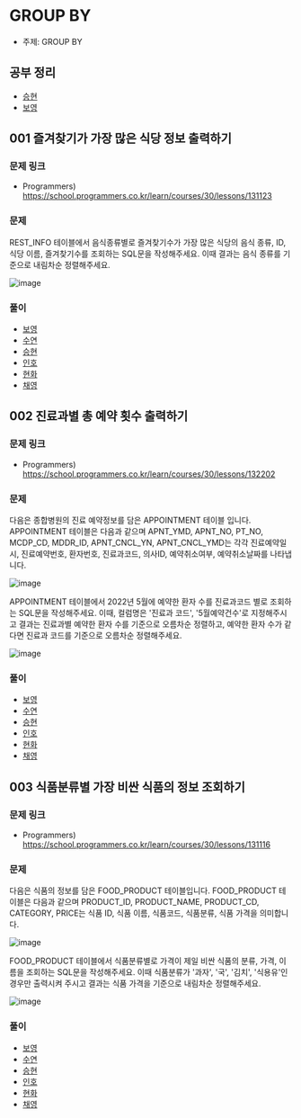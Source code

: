 # GROUP BY

- 주제: GROUP BY

## 공부 정리
- [승현](../../../풀이/승현/7주차/SQL/Study_Sql.md)
- [보영](../../풀이/보영/7주차/readmd.md)


## 001 즐겨찾기가 가장 많은 식당 정보 출력하기

### 문제 링크
- Programmers) https://school.programmers.co.kr/learn/courses/30/lessons/131123 

### 문제
REST_INFO 테이블에서 음식종류별로 즐겨찾기수가 가장 많은 식당의 음식 종류, ID, 식당 이름, 즐겨찾기수를 조회하는 SQL문을 작성해주세요. 이때 결과는 음식 종류를 기준으로 내림차순 정렬해주세요.

![image](https://user-images.githubusercontent.com/49936027/209806590-cfd4a847-0e7e-4f1a-8178-1b1b8238fadf.png)

  
### 풀이
  - [보영](../../../풀이/보영/7주차/ex29.java)
  - [수연](../../../풀이/수연/7주차/SQL/ex01.sql)
  - [승현](../../../풀이/승현/7주차/SQL/Ex01.sql)
  - [인호](../../../풀이/인호/7주차/P029.java)
  - [현화](../../../풀이/현화/7주차/Main029.java)
  - [채영](../../../풀이/채영/7주차/ex29.java)


## 002 진료과별 총 예약 횟수 출력하기

### 문제 링크
- Programmers) https://school.programmers.co.kr/learn/courses/30/lessons/132202

### 문제  
다음은 종합병원의 진료 예약정보를 담은 APPOINTMENT 테이블 입니다.
APPOINTMENT 테이블은 다음과 같으며 APNT_YMD, APNT_NO, PT_NO, MCDP_CD, MDDR_ID, APNT_CNCL_YN, APNT_CNCL_YMD는 각각 진료예약일시, 진료예약번호, 환자번호, 진료과코드, 의사ID, 예약취소여부, 예약취소날짜를 나타냅니다.

![image](https://user-images.githubusercontent.com/49936027/209806870-f492480b-8268-4271-9cae-3c69cf18d6e1.png)

APPOINTMENT 테이블에서 2022년 5월에 예약한 환자 수를 진료과코드 별로 조회하는 SQL문을 작성해주세요. 이때, 컬럼명은 '진료과 코드', '5월예약건수'로 지정해주시고 결과는 진료과별 예약한 환자 수를 기준으로 오름차순 정렬하고, 예약한 환자 수가 같다면 진료과 코드를 기준으로 오름차순 정렬해주세요.

![image](https://user-images.githubusercontent.com/49936027/209806904-455ac03c-829a-436a-b6c2-61328a86a40a.png)


  
### 풀이
  - [보영](../../../풀이/보영/7주차/ex30.java)
  - [수연](../../../풀이/수연/7주차/SQL/ex02.sql)
  - [승현](../../../풀이/승현/7주차/SQL/Ex02.sql)
  - [인호](../../../풀이/인호/7주차/P030.java)
  - [현화](../../../풀이/현화/7주차/Main030.java)
  - [채영](../../../풀이/채영/7주차/ex30.java)





## 003 식품분류별 가장 비싼 식품의 정보 조회하기

### 문제 링크
- Programmers) https://school.programmers.co.kr/learn/courses/30/lessons/131116
  

### 문제
다음은 식품의 정보를 담은 FOOD_PRODUCT 테이블입니다. FOOD_PRODUCT 테이블은 다음과 같으며 PRODUCT_ID, PRODUCT_NAME, PRODUCT_CD, CATEGORY, PRICE는 식품 ID, 식품 이름, 식품코드, 식품분류, 식품 가격을 의미합니다.

![image](https://user-images.githubusercontent.com/49936027/209806997-859589ff-5d20-4fde-a10b-92667ae86188.png)

FOOD_PRODUCT 테이블에서 식품분류별로 가격이 제일 비싼 식품의 분류, 가격, 이름을 조회하는 SQL문을 작성해주세요. 이때 식품분류가 '과자', '국', '김치', '식용유'인 경우만 출력시켜 주시고 결과는 식품 가격을 기준으로 내림차순 정렬해주세요.

![image](https://user-images.githubusercontent.com/49936027/209807030-ed97165e-81eb-48a5-bec8-c67eef4a2ff5.png)

  
### 풀이
  - [보영](../../../풀이/보영/7주차/ex31.java)
  - [수연](../../../풀이/수연/7주차/SQL/ex03.sql)
  - [승현](../../../풀이/승현/7주차/SQL/Ex03.sql)
  - [인호](../../../풀이/인호/7주차/P031.java)
  - [현화](../../../풀이/현화/7주차/Main031.java)
  - [채영](../../../풀이/채영/7주차/ex31.java)
